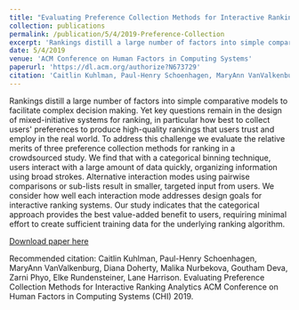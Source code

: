 ```yaml
---
title: "Evaluating Preference Collection Methods for Interactive Ranking Analytics"
collection: publications
permalink: /publication/5/4/2019-Preference-Collection
excerpt: 'Rankings distill a large number of factors into simple comparative models to facilitate complex decision making. Yet key questions remain in the design of mixed-initiative systems for ranking, in particular how best to collect users&apos; preferences to produce high-quality rankings that users trust and employ in the real world. To address this challenge we evaluate the relative merits of three preference collection methods for ranking in a crowdsourced study. We find that with a categorical binning technique, users interact with a large amount of data quickly, organizing information using broad strokes. Alternative interaction modes using pairwise comparisons or sub-lists result in smaller, targeted input from users. We consider how well each interaction mode addresses design goals for interactive ranking systems. Our study indicates that the categorical approach provides the best value-added benefit to users, requiring minimal effort to create sufficient training data for the underlying ranking algorithm.'
date: 5/4/2019
venue: 'ACM Conference on Human Factors in Computing Systems'
paperurl: 'https://dl.acm.org/authorize?N673729'
citation: 'Caitlin Kuhlman, Paul-Henry Schoenhagen, MaryAnn VanValkenburg, Diana Doherty, Malika Nurbekova, Goutham Deva, Zarni Phyo, Elke Rundensteiner, Lane Harrison. Evaluating Preference Collection Methods for Interactive Ranking Analytics ACM Conference on Human Factors in Computing Systems (CHI) 2019.'
---
```

Rankings distill a large number of factors into simple comparative models to facilitate complex decision making. Yet key questions remain in the design of mixed-initiative systems for ranking, in particular how best to collect users&apos; preferences to produce high-quality rankings that users trust and employ in the real world. To address this challenge we evaluate the relative merits of three preference collection methods for ranking in a crowdsourced study. We find that with a categorical binning technique, users interact with a large amount of data quickly, organizing information using broad strokes. Alternative interaction modes using pairwise comparisons or sub-lists result in smaller, targeted input from users. We consider how well each interaction mode addresses design goals for interactive ranking systems. Our study indicates that the categorical approach provides the best value-added benefit to users, requiring minimal effort to create sufficient training data for the underlying ranking algorithm.

[Download paper here](https://dl.acm.org/authorize?N673729)

Recommended citation: Caitlin Kuhlman, Paul-Henry Schoenhagen, MaryAnn VanValkenburg, Diana Doherty, Malika Nurbekova, Goutham Deva, Zarni Phyo, Elke Rundensteiner, Lane Harrison. Evaluating Preference Collection Methods for Interactive Ranking Analytics ACM Conference on Human Factors in Computing Systems (CHI) 2019.